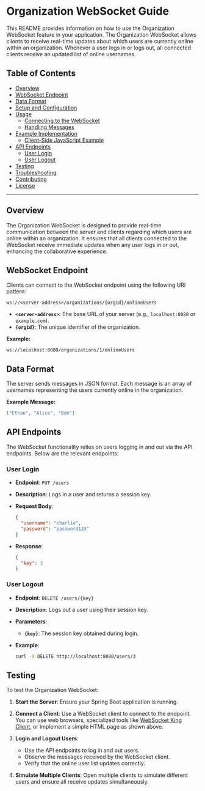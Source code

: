 # Organization WebSocket Guide

This README provides information on how to use the Organization WebSocket feature in your application. The Organization WebSocket allows clients to receive real-time updates about which users are currently online within an organization. Whenever a user logs in or logs out, all connected clients receive an updated list of online usernames.

## Table of Contents

- [Overview](#overview)
- [WebSocket Endpoint](#websocket-endpoint)
- [Data Format](#data-format)
- [Setup and Configuration](#setup-and-configuration)
- [Usage](#usage)
    - [Connecting to the WebSocket](#connecting-to-the-websocket)
    - [Handling Messages](#handling-messages)
- [Example Implementation](#example-implementation)
    - [Client-Side JavaScript Example](#client-side-javascript-example)
- [API Endpoints](#api-endpoints)
    - [User Login](#user-login)
    - [User Logout](#user-logout)
- [Testing](#testing)
- [Troubleshooting](#troubleshooting)
- [Contributing](#contributing)
- [License](#license)

---

## Overview

The Organization WebSocket is designed to provide real-time communication between the server and clients regarding which users are online within an organization. It ensures that all clients connected to the WebSocket receive immediate updates when any user logs in or out, enhancing the collaborative experience.

## WebSocket Endpoint

Clients can connect to the WebSocket endpoint using the following URI pattern:

```
ws://<server-address>/organizations/{orgId}/onlineUsers
```

- **`<server-address>`**: The base URL of your server (e.g., `localhost:8080` or `example.com`).
- **`{orgId}`**: The unique identifier of the organization.

**Example:**

```plaintext
ws://localhost:8080/organizations/1/onlineUsers
```

## Data Format

The server sends messages in JSON format. Each message is an array of usernames representing the users currently online in the organization.

**Example Message:**

```json
["Ethan", "Alice", "Bob"]
```

## API Endpoints

The WebSocket functionality relies on users logging in and out via the API endpoints. Below are the relevant endpoints:

### User Login

- **Endpoint**: `PUT /users`
- **Description**: Logs in a user and returns a session key.
- **Request Body**:

  ```json
  {
    "username": "charlie",
    "password": "password123"
  }
  ```

- **Response**:

  ```json
  {
    "key": 3
  }
  ```

### User Logout

- **Endpoint**: `DELETE /users/{key}`
- **Description**: Logs out a user using their session key.
- **Parameters**:
    - **`{key}`**: The session key obtained during login.
- **Example**:

  ```bash
  curl -X DELETE http://localhost:8080/users/3
  ```

## Testing

To test the Organization WebSocket:

1. **Start the Server**: Ensure your Spring Boot application is running.

2. **Connect a Client**: Use a WebSocket client to connect to the endpoint. You can use web browsers, specialized tools like [WebSocket King Client](https://chrome.google.com/webstore/detail/websocket-king-client/cbcbkhdmedgianpaifchdaddpnmgnknn), or implement a simple HTML page as shown above.

3. **Login and Logout Users**:

    - Use the API endpoints to log in and out users.
    - Observe the messages received by the WebSocket client.
    - Verify that the online user list updates correctly.

4. **Simulate Multiple Clients**: Open multiple clients to simulate different users and ensure all receive updates simultaneously.

